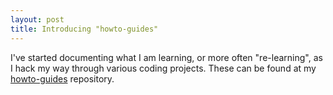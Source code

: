 ```yaml
---
layout: post
title: Introducing "howto-guides"
---
```


I've started documenting what I am learning, or more often "re-learning", as I hack my way through various coding projects. These can be found at my [howto-guides](https://github.com/barecode/howto-guides) repository.

